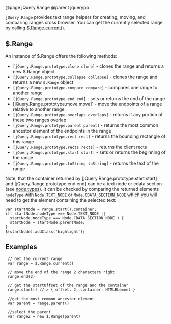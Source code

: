 @page jQuery.Range
@parent jquerypp

`jQuery.Range` provides text range helpers for creating, moving, and comparing ranges cross browser. You can get the currently selected range by calling [$.Range.current()](jQuery.Range.static.current).

## $.Range

An instance of $.Range offers the following methods:

* `[jQuery.Range.prototype.clone clone]` - clones the range and returns a new $.Range object
* `[jQuery.Range.prototype.collapse collapse]` - clones the range and returns a new `$.Range` object
* `[jQuery.Range.prototype.compare compare]` - compares one range to another range
* `[jQuery.Range.prototype.end end]` - sets or returns the end of the range
* [jQuery.Range.prototype.move move]` - move the endpoints of a range relative to another range
* `[jQuery.Range.prototype.overlaps overlaps]` - returns if any portion of these two ranges overlap
* `[jQuery.Range.prototype.parent parent]` - returns the most common ancestor element of the endpoints in the range
* `[jQuery.Range.prototype.rect rect]` - returns the bounding rectangle of this range
* `[jQuery.Range.prototype.rects rects]` - returns the client rects
* `[jQuery.Range.prototype.start start]` - sets or returns the beginning of the range
* `[jQuery.Range.prototype.toString toString]` - returns the text of the range

Note, that the container returned by [jQuery.Range.prototype.start start] and [jQuery.Range.prototype.end end] can be a text node or cdata section (see [node types](https://developer.mozilla.org/en/nodeType)). It can be checked by comparing the returned elements `nodeType` with `Node.TEXT_NODE` or `Node.CDATA_SECTION_NODE` which you will need to get the element containing the selected text:

    var startNode = range.start().container;
    if( startNode.nodeType === Node.TEXT_NODE ||
      startNode.nodeType === Node.CDATA_SECTION_NODE ) {
      startNode = startNode.parentNode;
    }
    $(startNode).addClass('highlight');

## Examples

     // Get the current range
     var range = $.Range.current()
     
     // move the end of the range 2 characters right
     range.end(2)
     
     // get the startOffset of the range and the container
     range.start() //-> { offset: 2, container: HTMLELement }
     
     //get the most common ancestor element
     var parent = range.parent()
     
     //select the parent
     var range2 = new $.Range(parent)

